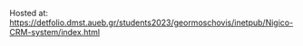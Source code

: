 Hosted at: https://detfolio.dmst.aueb.gr/students2023/geormoschovis/inetpub/Nigico-CRM-system/index.html
